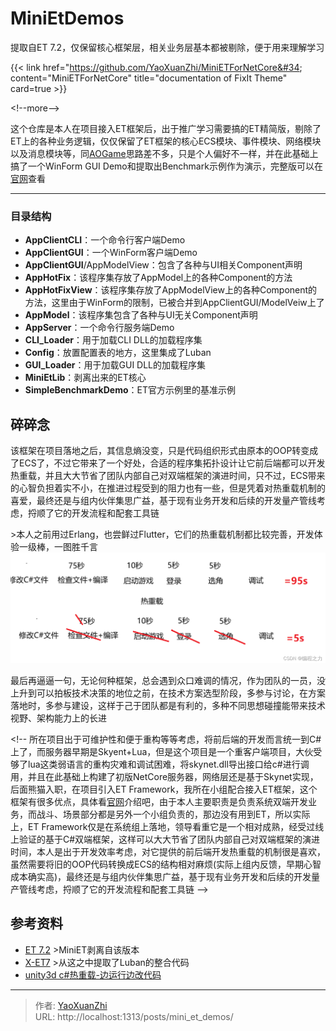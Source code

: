 # MiniEtDemos


提取自ET 7.2，仅保留核心框架层，相关业务层基本都被剔除，便于用来理解学习

{{&lt; link href=&#34;https://github.com/YaoXuanZhi/MiniETForNetCore&#34; content=&#34;MiniETForNetCore&#34; title=&#34;documentation of FixIt Theme&#34; card=true &gt;}}

&lt;!--more--&gt;

这个仓库是本人在项目接入ET框架后，出于推广学习需要搞的ET精简版，剔除了ET上的各种业务逻辑，仅仅保留了ET框架的核心ECS模块、事件模块、网络模块以及消息模块等，同[AOGame](https://github.com/m969/AOGame)思路差不多，只是个人偏好不一样，并在此基础上搞了一个WinForm GUI Demo和提取出Benchmark示例作为演示，完整版可以在[官网](https://github.com/egametang/ET)查看

---

### 目录结构
 - **AppClientCLI**：一个命令行客户端Demo
 - **AppClientGUI**：一个WinForm客户端Demo
 - **AppClientGUI**/AppModelView：包含了各种与UI相关Component声明
 - **AppHotFix**：该程序集存放了AppModel上的各种Component的方法
 - **AppHotFixView**：该程序集存放了AppModelView上的各种Component的方法，这里由于WinForm的限制，已被合并到AppClientGUI/ModelVeiw上了
 - **AppModel**：该程序集包含了各种与UI无关Component声明
 - **AppServer**：一个命令行服务端Demo
 - **CLI_Loader**：用于加载CLI DLL的加载程序集
 - **Config**：放置配置表的地方，这里集成了Luban
 - **GUI_Loader**：用于加载GUI DLL的加载程序集
 - **MiniEtLib**：剥离出来的ET核心
 - **SimpleBenchmarkDemo**：ET官方示例里的基准示例

## 碎碎念
该框架在项目落地之后，其信息熵没变，只是代码组织形式由原本的OOP转变成了ECS了，不过它带来了一个好处，合适的程序集拓扑设计让它前后端都可以开发热重载，并且大大节省了团队内部自己对双端框架的演进时间，只不过，ECS带来的心智负担着实不小，在推进过程受到的阻力也有一些，但是凭着对热重载机制的喜爱，最终还是与组内伙伴集思广益，基于现有业务开发和后续的开发量产管线考虑，捋顺了它的开发流程和配套工具链

&gt;本人之前用过Erlang，也尝鲜过Flutter，它们的热重载机制都比较完善，开发体验一级棒，一图胜千言
![](/assets/2024-09-04/1725423344848.png)

最后再逼逼一句，无论何种框架，总会遇到众口难调的情况，作为团队的一员，没上升到可以拍板技术决策的地位之前，在技术方案选型阶段，多参与讨论，在方案落地时，多参与建设，这样于己于团队都是有利的，多种不同思想碰撞能带来技术视野、架构能力上的长进

&lt;!-- 所在项目出于可维护性和便于重构等等考虑，将前后端的开发而言统一到C#上了，而服务器早期是Skyent&#43;Lua，但是这个项目是一个重客户端项目，大伙受够了lua这类弱语言的重构灾难和调试困难，将skynet.dll导出接口给c#进行调用，并且在此基础上构建了初版NetCore服务器，网络层还是基于Skynet实现，后面熊猫入职，在项目引入ET Framework，我所在小组配合接入ET框架，这个框架有很多优点，具体看[官网](https://github.com/egametang/ET)介绍吧，由于本人主要职责是负责系统双端开发业务，而战斗、场景部分都是另外一个小组负责的，那边没有用到ET，所以实际上，ET Framework仅是在系统组上落地，领导看重它是一个相对成熟，经受过线上验证的基于C#双端框架，这样可以大大节省了团队内部自己对双端框架的演进时间，本人是出于开发效率考虑，对它提供的前后端开发热重载的机制很是喜欢，虽然需要将旧的OOP代码转换成ECS的结构相对麻烦(实际上组内反馈，早期心智成本确实高)，最终还是与组内伙伴集思广益，基于现有业务开发和后续的开发量产管线考虑，捋顺了它的开发流程和配套工具链 --&gt;

## 参考资料
 - [ET 7.2](https://github.com/egametang/ET/tree/release7.2)
   &gt;MiniET剥离自该版本
 - [X-ET7](https://github.com/IcePower/X-ET7)
   &gt;从这之中提取了Luban的整合代码
 - [unity3d c#热重载-边运行边改代码](https://blog.csdn.net/koljy111/article/details/122162110)


---

> 作者: [YaoXuanZhi](https://github.com/YaoXuanZhi)  
> URL: http://localhost:1313/posts/mini_et_demos/  

